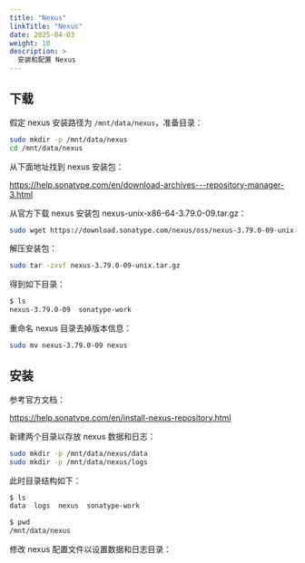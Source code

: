 ```yaml
---
title: "Nexus"
linkTitle: "Nexus"
date: 2025-04-03
weight: 10
description: >
  安装和配置 Nexus
---
```


## 下载

假定 nexus 安装路径为 `/mnt/data/nexus`，准备目录：

```bash
sudo mkdir -p /mnt/data/nexus
cd /mnt/data/nexus
```

从下面地址找到 nexus 安装包：

https://help.sonatype.com/en/download-archives---repository-manager-3.html

从官方下载 nexus 安装包 nexus-unix-x86-64-3.79.0-09.tar.gz：

```bash
sudo wget https://download.sonatype.com/nexus/oss/nexus-3.79.0-09-unix.tar.gz
```

解压安装包：

```bash
sudo tar -zxvf nexus-3.79.0-09-unix.tar.gz
```

得到如下目录：

```bash
$ ls
nexus-3.79.0-09  sonatype-work
```

重命名 nexus 目录去掉版本信息：

```bash
sudo mv nexus-3.79.0-09 nexus
```

## 安装

参考官方文档：

https://help.sonatype.com/en/install-nexus-repository.html

新建两个目录以存放 nexus 数据和日志：

```bash
sudo mkdir -p /mnt/data/nexus/data
sudo mkdir -p /mnt/data/nexus/logs
```

此时目录结构如下：

```bash
$ ls
data  logs  nexus  sonatype-work

$ pwd
/mnt/data/nexus
```

修改 nexus 配置文件以设置数据和日志目录：

```bash

```





